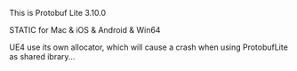 
This is Protobuf Lite 3.10.0

STATIC for Mac & iOS & Android & Win64

UE4 use its own allocator, which will cause a crash when using ProtobufLite as shared ibrary...
